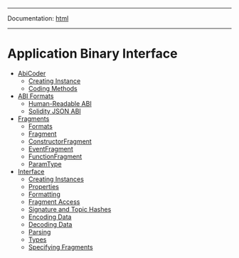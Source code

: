 -----

Documentation: [html](https://docs.vapors.io/)

-----

Application Binary Interface
============================

* [AbiCoder](coder)
  * [Creating Instance](coder)
  * [Coding Methods](coder)
* [ABI Formats](formats)
  * [Human-Readable ABI](formats)
  * [Solidity JSON ABI](formats)
* [Fragments](fragments)
  * [Formats](fragments)
  * [Fragment](fragments)
  * [ConstructorFragment](fragments)
  * [EventFragment](fragments)
  * [FunctionFragment](fragments)
  * [ParamType](fragments)
* [Interface](interface)
  * [Creating Instances](interface)
  * [Properties](interface)
  * [Formatting](interface)
  * [Fragment Access](interface)
  * [Signature and Topic Hashes](interface)
  * [Encoding Data](interface)
  * [Decoding Data](interface)
  * [Parsing](interface)
  * [Types](interface)
  * [Specifying Fragments](interface)


